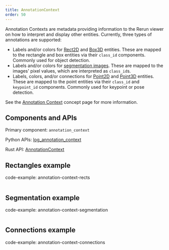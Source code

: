 ```yaml
---
title: AnnotationContext
order: 50
---
```


Annotation Contexts are metadata providing information to the Rerun viewer on how to interpret and display other entities. Currently, three types of annotations are supported:

- Labels and/or colors for [Rect2D](rect2d.md) and [Box3D](box3d.md) entities. These are mapped to the rectangle and box entities via their `class_id` components. Commonly used for object detection.
- Labels and/or colors for [segmentation images](segmentation_image.md). These are mapped to the images' pixel values, which are interpreted as `class_id`s.
- Labels, colors, and/or connections for [Point2D](point2d.md) and [Point3D](point3d.md) entities. These are mapped to the point entities via their `class_id` and `keypoint_id` components. Commonly used for keypoint or pose detection.

See the [Annotation Context](../../concepts/annotation-context.md) concept page for more information.


## Components and APIs
Primary component: `annotation_context`

Python APIs: [log_annotation_context](https://ref.rerun.io/docs/python/latest/common/annotations/#rerun.log_annotation_context)

Rust API: [AnnotationContext](https://docs.rs/rerun/latest/rerun/components/struct.AnnotationContext.html)

## Rectangles example

code-example: annotation-context-rects

<picture>
  <source media="(max-width: 480px)" srcset="https://static.rerun.io/9bb6f96009ac9b4991ba5b6ceeb954a9204bf656_annotation_context_rects_480w.png">
  <source media="(max-width: 768px)" srcset="https://static.rerun.io/c5453e6fb1a1a44396d1cc3ac80c63c67c9fba56_annotation_context_rects_768w.png">
  <source media="(max-width: 1024px)" srcset="https://static.rerun.io/d3aed394aaad90f8ada96e54a4e66f16992d1817_annotation_context_rects_1024w.png">
  <source media="(max-width: 1200px)" srcset="https://static.rerun.io/2ff32dfd45d15f35f7d0947c26445d4113fe6d03_annotation_context_rects_1200w.png">
  <img src="https://static.rerun.io/9b446c36011ed30fce7dc6ed03d5fd9557460f70_annotation_context_rects_full.png" alt="">
</picture>


## Segmentation example

code-example: annotation-context-segmentation

<picture>
  <source media="(max-width: 480px)" srcset="https://static.rerun.io/97d397dd0cb5d094e2227aef22785f45bcae4a18_annotation_context_segmentation_480w.png">
  <source media="(max-width: 768px)" srcset="https://static.rerun.io/bf72a7c47d5b56f37741ae101cb3f992ffc54b8c_annotation_context_segmentation_768w.png">
  <source media="(max-width: 1024px)" srcset="https://static.rerun.io/aca2e6946c586cceeeb9d33c0d8da867e111d5b7_annotation_context_segmentation_1024w.png">
  <source media="(max-width: 1200px)" srcset="https://static.rerun.io/c77eef272ba23d58b6a2cbf980ca88a42a17207d_annotation_context_segmentation_1200w.png">
  <img src="https://static.rerun.io/0e21c0a04e456fec41d16b0deaa12c00cddf2d9b_annotation_context_segmentation_full.png" alt="">
</picture>


## Connections example

code-example: annotation-context-connections

<picture>
  <source media="(max-width: 480px)" srcset="https://static.rerun.io/7fc503e76810264da70fc18806eadf987ebd703e_annotation_context_connections_480w.png">
  <source media="(max-width: 768px)" srcset="https://static.rerun.io/50ec6309ce791d9f85153d00a737031b1632448d_annotation_context_connections_768w.png">
  <source media="(max-width: 1024px)" srcset="https://static.rerun.io/cf9998a0ccccee42aacc1de0773ea8801a129cdd_annotation_context_connections_1024w.png">
  <source media="(max-width: 1200px)" srcset="https://static.rerun.io/53f483421562f8d4bbb8c7e695058069ce1ab00c_annotation_context_connections_1200w.png">
  <img src="https://static.rerun.io/4a8422bc154699c5334f574ff01b55c5cd1748e3_annotation_context_connections_full.png" alt="">
</picture>
